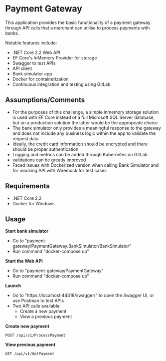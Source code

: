 # Payment Gateway

This application provides the basic functionality of a payment gateway through API calls that a merchant can utilise to process payments with banks.

Notable features include:
- .NET Core 2.2 Web API
- EF Core's InMemory Provider for storage
- Swagger to test APIs
- API client
- Bank simulator app
- Docker for containerization
- Continuous integration and testing using GitLab


## Assumptions/Comments

- For the purposes of this challenge, a simple inmemory storage solution is used with EF Core instead of a full Microsoft SQL Server database, but on a production solution the latter would be the appropriate choice
- The bank simulator only provides a meaningful response to the gateway and does not include any business logic within the app to validate the request data
- Ideally, the credit card information should be encrypted and there should be proper authentication
- Logging and metrics can be added through Kubernetes on GitLab
- validations can be greatly improved
- Faced issues with Dockerized version when calling Bank Simulator and for mocking API with Wiremock for test cases


## Requirements

- .NET Core 2.2
- Docker for Windows


## Usage

**Start bank simulator**
- Go to "payment-gateway/PaymentGateway.BankSimulator/BankSimulator"
- Run command "docker-compose up"

**Start the Web API**
- Go to "payment-gateway/PaymentGateway"
- Run command "docker-compose up"

**Launch**
- Go to "https://localhost:44318/swagger/" to open the Swagger UI, or use Postman to test APIs
- Two API calls available:
    - Create a new payment
    - View a previous payment

**Create new payment**
```curl
POST /api/v1/ProcessPayment
```

**View previous payment**
```curl
GET /api/v1/GetPayment
```